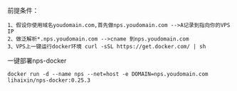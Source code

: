 前提条件：

    1、假设你使用域名youdomain.com,首先做nps.youdomain.com -->A记录到指向你的VPS IP
    2、做泛解析*.nps.youdomain.com -->cname 到nps.youdomain.com
    3、VPS上一键运行docker环境 curl -sSL https://get.docker.com/ | sh 

一键部署nps-docker

    docker run -d --name nps --net=host -e DOMAIN=nps.youdomain.com lihaixin/nps-docker:0.25.3
